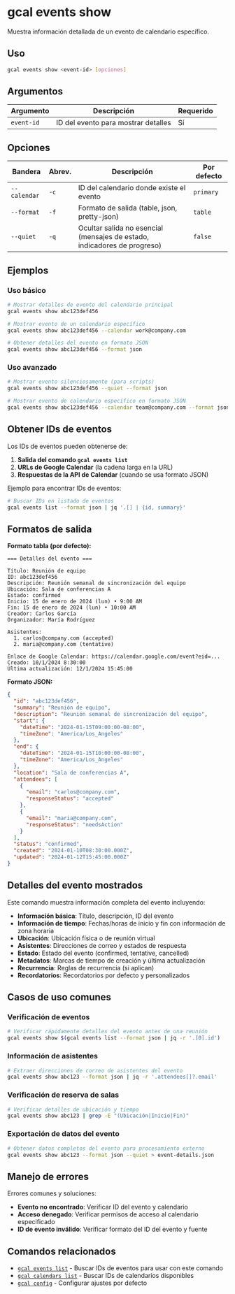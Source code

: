 # gcal events show

Muestra información detallada de un evento de calendario específico.

## Uso

```bash
gcal events show <event-id> [opciones]
```

## Argumentos

| Argumento | Descripción | Requerido |
|-----------|-------------|-----------|
| `event-id` | ID del evento para mostrar detalles | Sí |

## Opciones

| Bandera | Abrev. | Descripción | Por defecto |
|---------|--------|-------------|-------------|
| `--calendar` | `-c` | ID del calendario donde existe el evento | `primary` |
| `--format` | `-f` | Formato de salida (table, json, pretty-json) | `table` |
| `--quiet` | `-q` | Ocultar salida no esencial (mensajes de estado, indicadores de progreso) | `false` |

## Ejemplos

### Uso básico

```bash
# Mostrar detalles de evento del calendario principal
gcal events show abc123def456

# Mostrar evento de un calendario específico
gcal events show abc123def456 --calendar work@company.com

# Obtener detalles del evento en formato JSON
gcal events show abc123def456 --format json
```

### Uso avanzado

```bash
# Mostrar evento silenciosamente (para scripts)
gcal events show abc123def456 --quiet --format json

# Mostrar evento de calendario específico en formato JSON
gcal events show abc123def456 --calendar team@company.com --format json
```

## Obtener IDs de eventos

Los IDs de eventos pueden obtenerse de:

1. **Salida del comando `gcal events list`**
2. **URLs de Google Calendar** (la cadena larga en la URL)
3. **Respuestas de la API de Calendar** (cuando se usa formato JSON)

Ejemplo para encontrar IDs de eventos:
```bash
# Buscar IDs en listado de eventos
gcal events list --format json | jq '.[] | {id, summary}'
```

## Formatos de salida

**Formato tabla (por defecto):**
```
=== Detalles del evento ===

Título: Reunión de equipo
ID: abc123def456
Descripción: Reunión semanal de sincronización del equipo
Ubicación: Sala de conferencias A
Estado: confirmed
Inicio: 15 de enero de 2024 (lun) • 9:00 AM
Fin: 15 de enero de 2024 (lun) • 10:00 AM
Creador: Carlos García
Organizador: María Rodríguez

Asistentes:
  1. carlos@company.com (accepted)
  2. maria@company.com (tentative)

Enlace de Google Calendar: https://calendar.google.com/event?eid=...
Creado: 10/1/2024 8:30:00
Última actualización: 12/1/2024 15:45:00
```

**Formato JSON:**
```json
{
  "id": "abc123def456",
  "summary": "Reunión de equipo",
  "description": "Reunión semanal de sincronización del equipo",
  "start": {
    "dateTime": "2024-01-15T09:00:00-08:00",
    "timeZone": "America/Los_Angeles"
  },
  "end": {
    "dateTime": "2024-01-15T10:00:00-08:00",
    "timeZone": "America/Los_Angeles"
  },
  "location": "Sala de conferencias A",
  "attendees": [
    {
      "email": "carlos@company.com",
      "responseStatus": "accepted"
    },
    {
      "email": "maria@company.com",
      "responseStatus": "needsAction"
    }
  ],
  "status": "confirmed",
  "created": "2024-01-10T08:30:00.000Z",
  "updated": "2024-01-12T15:45:00.000Z"
}
```

## Detalles del evento mostrados

Este comando muestra información completa del evento incluyendo:

- **Información básica**: Título, descripción, ID del evento
- **Información de tiempo**: Fechas/horas de inicio y fin con información de zona horaria
- **Ubicación**: Ubicación física o de reunión virtual
- **Asistentes**: Direcciones de correo y estados de respuesta
- **Estado**: Estado del evento (confirmed, tentative, cancelled)
- **Metadatos**: Marcas de tiempo de creación y última actualización
- **Recurrencia**: Reglas de recurrencia (si aplican)
- **Recordatorios**: Recordatorios por defecto y personalizados

## Casos de uso comunes

### Verificación de eventos
```bash
# Verificar rápidamente detalles del evento antes de una reunión
gcal events show $(gcal events list --format json | jq -r '.[0].id')
```

### Información de asistentes
```bash
# Extraer direcciones de correo de asistentes del evento
gcal events show abc123 --format json | jq -r '.attendees[]?.email'
```

### Verificación de reserva de salas
```bash
# Verificar detalles de ubicación y tiempo
gcal events show abc123 | grep -E "(Ubicación|Inicio|Fin)"
```

### Exportación de datos del evento
```bash
# Obtener datos completos del evento para procesamiento externo
gcal events show abc123 --format json --quiet > event-details.json
```

## Manejo de errores

Errores comunes y soluciones:

- **Evento no encontrado**: Verificar ID del evento y calendario
- **Acceso denegado**: Verificar permisos de acceso al calendario especificado
- **ID de evento inválido**: Verificar formato del ID del evento y fuente

## Comandos relacionados

- [`gcal events list`](events-list.md) - Buscar IDs de eventos para usar con este comando
- [`gcal calendars list`](calendars-list.md) - Buscar IDs de calendarios disponibles
- [`gcal config`](config.md) - Configurar ajustes por defecto